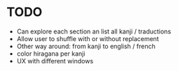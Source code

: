 # TODO

- Can explore each section an list all kanji / traductions
- Allow user to shuffle with or without replacement
- Other way around: from kanji to english / french
- color hiragana per kanji
- UX with different windows